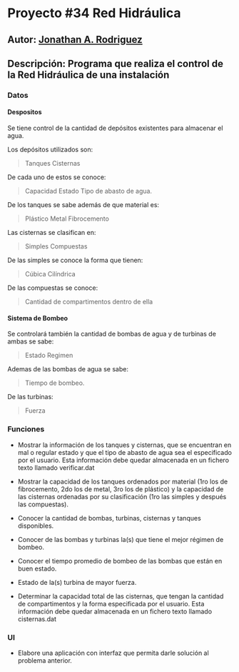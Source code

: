 # Proyecto #34 Red Hidráulica

## Autor: [Jonathan A. Rodriguez](https://github.com/ItsJhonAlex)

## Descripción: Programa que realiza el control de la Red Hidráulica de una instalación

### Datos

#### Despositos

Se tiene control de la cantidad de depósitos existentes para almacenar el agua.

Los depósitos utilizados son:

> Tanques
> Cisternas

De cada uno de estos se conoce:

> Capacidad
> Estado
> Tipo de abasto de agua.

De los tanques se sabe además de que material es:

> Plástico
> Metal
> Fibrocemento

Las cisternas se clasifican en:

> Simples
> Compuestas

De las simples se conoce la forma que tienen:

> Cúbica
> Cilíndrica

De las compuestas se conoce:

> Cantidad de compartimentos dentro de ella

#### Sistema de Bombeo

Se controlará también la cantidad de bombas de agua y de turbinas de ambas se sabe:

> Estado
> Regimen

Ademas de las bombas de agua se sabe:

> Tiempo de bombeo.

De las turbinas:

> Fuerza

### Funciones

- Mostrar la información de los tanques y cisternas, que se encuentran en mal o regular estado y que el tipo de abasto de agua sea el especificado por el usuario. Esta información debe quedar almacenada en un fichero texto llamado verificar.dat
>
- Mostrar la capacidad de los tanques ordenados por material (1ro los de fibrocemento, 2do los de metal, 3ro los de plástico) y la capacidad de las cisternas ordenadas por su clasificación  (1ro las simples y después las compuestas).
>
- Conocer la cantidad de bombas, turbinas, cisternas y tanques disponibles.
>
- Conocer de las bombas y turbinas la(s) que tiene el mejor régimen de bombeo.
>
- Conocer el tiempo promedio de bombeo de las bombas que están en buen estado.
>
- Estado de la(s) turbina de mayor fuerza.
>
- Determinar la capacidad total de las cisternas, que tengan la cantidad de compartimentos y la forma especificada por el usuario. Esta información debe quedar almacenada en un fichero texto llamado cisternas.dat

### UI

- Elabore una aplicación con interfaz que permita darle solución al problema anterior.
